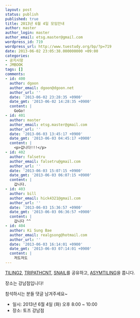 ```yaml
---
layout: post
status: publish
published: true
title: 2013년 6월 4일 모임안내
author: master
author_login: master
author_email: etsg.master@gmail.com
wordpress_id: 719
wordpress_url: http://www.tuestudy.org/bp/?p=719
date: 2013-06-02 23:05:38.000000000 +09:00
categories:
- 공지사항
- JMBOOK
tags: []
comments:
- id: 400
  author: dgoon
  author_email: dgoon@dgoon.net
  author_url: ''
  date: '2013-06-02 23:28:35 +0900'
  date_gmt: '2013-06-02 14:28:35 +0900'
  content: |
    GoGo!
- id: 401
  author: master
  author_email: etsg.master@gmail.com
  author_url: ''
  date: '2013-06-03 13:45:17 +0900'
  date_gmt: '2013-06-03 04:45:17 +0900'
  content: |
    <p>갑니다!!!</p>
- id: 402
  author: falsetru
  author_email: falsetru@gmail.com
  author_url: ''
  date: '2013-06-03 15:07:15 +0900'
  date_gmt: '2013-06-03 06:07:15 +0900'
  content: |
    갑니다.
- id: 403
  author: bill
  author_email: hick4321@gmail.com
  author_url: ''
  date: '2013-06-03 15:36:57 +0900'
  date_gmt: '2013-06-03 06:36:57 +0900'
  content: |
    갑니다 ^^
- id: 404
  author: Ki Sung Bae
  author_email: realgsong@hotmail.com
  author_url: ''
  date: '2013-06-03 16:14:01 +0900'
  date_gmt: '2013-06-03 07:14:01 +0900'
  content: |
    저도저도
---
```

<p><a href="http://www.algospot.com/judge/problem/read/TILING2">TILING2</a>, <a href="http://algospot.com/judge/problem/read/TRIPATHCNT">TRIPATHCNT</a>, <a href="http://algospot.com/judge/problem/read/SNAIL">SNAIL</a>를 공유하고, <a href="http://algospot.com/judge/problem/read/ASYMTILING">ASYMTILING</a>을 풉니다.</p>

<p>장소는 강남점입니다!</p>

<p>참석하시는 분들 댓글 남겨주세요~</p>

<ul>
<li>일시: 2013년 6월 4일 (화) 오후 8:00 ~ 10:00</li>
<li>장소: 토즈 강남점</li>
</ul>
